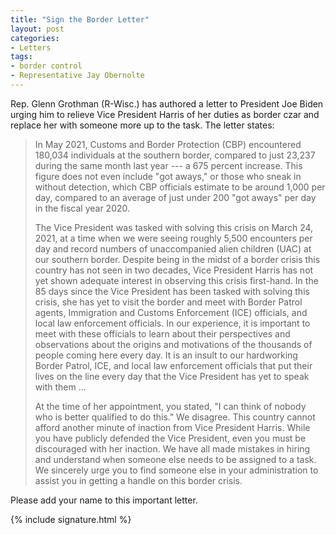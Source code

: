 ```yaml
---
title: "Sign the Border Letter"
layout: post
categories:
- Letters
tags:
- border control
- Representative Jay Obernolte
---
```


Rep. Glenn Grothman (R-Wisc.) has authored a letter to President Joe Biden urging him to relieve Vice President Harris of her duties as border czar and replace her with someone more up to the task. The letter states:

> In May 2021, Customs and Border Protection (CBP) encountered 180,034 individuals at the southern border, compared to just 23,237 during the same month last year --- a 675 percent increase. This figure does not even include "got aways," or those who sneak in without detection, which CBP officials estimate to be around 1,000 per day, compared to an average of just under 200 "got aways" per day in the fiscal year 2020.
> 
> The Vice President was tasked with solving this crisis on March 24, 2021, at a time when we were seeing roughly 5,500 encounters per day and record numbers of unaccompanied alien children (UAC) at our southern border. Despite being in the midst of a border crisis this country has not seen in two decades, Vice President Harris has not yet shown adequate interest in observing this crisis first-hand. In the 85 days since the Vice President has been tasked with solving this crisis, she has yet to visit the border and meet with Border Patrol agents, Immigration and Customs Enforcement (ICE) officials, and local law enforcement officials. In our experience, it is important to meet with these officials to learn about their perspectives and observations about the origins and motivations of the thousands of people coming here every day. It is an insult to our hardworking Border Patrol, ICE, and local law enforcement officials that put their lives on the line every day that the Vice President has yet to speak with them ...
> 
> At the time of her appointment, you stated, "I can think of nobody who is better qualified to do this." We disagree. This country cannot afford another minute of inaction from Vice President Harris. While you have publicly defended the Vice President, even you must be discouraged with her inaction. We have all made mistakes in hiring and understand when someone else needs to be assigned to a task. We sincerely urge you to find someone else in your administration to assist you in getting a handle on this border crisis.

Please add your name to this important letter.

{% include signature.html %}
